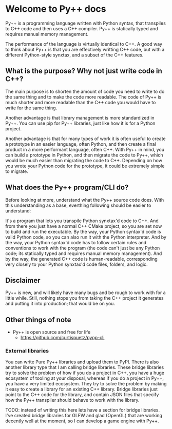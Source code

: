 # Welcome to Py++ docs

Py++ is a programming language written with Python syntax, that transpiles to C++ code and then uses a C++ compiler. Py++ is statically typed and requires manual memory management.

The performance of the language is virtually identical to C++. A good way to think about Py++ is that you are effectively writting C++ code, but with a different Python-style synxtax, and a subset of the C++ features.

## What is the purpose? Why not just write code in C++?

The main purpose is to shorten the amount of code you need to write to do the same thing and to make the code more readable. The code of Py++ is much shorter and more readable than the C++ code you would have to write for the same thing.

Another advantage is that library management is more standardized in Py++. You can use pip for Py++ libraries, just like how it is for a Python project.

Another advantage is that for many types of work it is often useful to create a prototype in an easier language, often Python, and then create a final product in a more performant language, often C++. With Py++ in mind, you can build a prototype in Python, and then migrate the code to Py++, which would be much easier than migrating the code to C++. Depending on how you wrote your Python code for the prototype, it could be extremely simple to migrate.

## What does the Py++ program/CLI do?

Before looking at more, understand what the Py++ source code does. With this understanding as a base, everthing following should be easier to understand:

It's a program that lets you transpile Python synxtax'd code to C++. And from there you just have a normal C++ CMake project, so you are set now to build and run the executable. By the way, your Python syntax'd code is valid Python code, so you can also run it with the Python interpreter. And by the way, your Python syntax'd code has to follow certain rules and conventions to work with the program (the code can't just be any Python code; its statically typed and requires manual memory management). And by the way, the generated C++ code is human-readable, corresponding very closely to your Python synxtax'd code files, folders, and logic.


## Disclaimer

Py++ is new, and will likely have many bugs and be rough to work with for a little while. Still, nothing stops you from taking the C++ project it generates and putting it into production; that would be on you.

## Other things of note

- Py++ is open source and free for life
    - https://github.com/curtispuetz/pypp-cli

### External libraries

You can write Pure Py++ libraries and upload them to PyPI. There is also another library type that I am calling bridge libraries. These bridge libraries try to solve the problem of how if you do a project in C++, you have a huge ecosystem of tooling at your disposal, whereas if you do a project in Py++, you have a very limited ecosystem. They try to solve the problem by making it easy to create a library for an existing C++ library. Bridge libraries just point to the C++ code for the library, and contain JSON files that specify how the Py++ transpiler should behave to work with the library. 

TODO: instead of writing this here lets have a section for bridge libraries. I've created bridge libraries for GLFW and glad (OpenGL) that are working decently well at the moment, so I can develop a game engine with Py++.